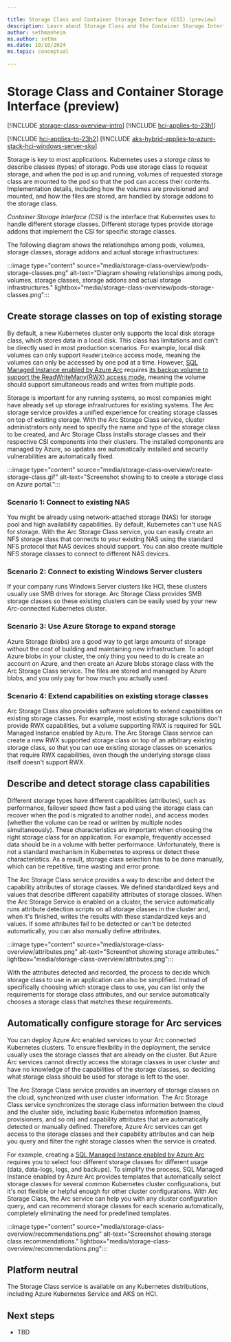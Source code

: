 ```yaml
---

title: Storage Class and Container Storage Interface (CSI) (preview)
description: Learn about Storage Class and the Container Storage Interface (CSI) in AKS enabled by Arc.
author: sethmanheim
ms.author: sethm
ms.date: 10/10/2024
ms.topic: conceptual

---
```


# Storage Class and Container Storage Interface (preview)

[!INCLUDE [storage-class-overview-intro](includes/storage-class-overview-intro.md)]
[!INCLUDE [hci-applies-to-23h1](includes/hci-applies-to-23h1.md)]

[!INCLUDE [hci-applies-to-23h2](includes/hci-applies-to-23h2.md)]
[!INCLUDE [aks-hybrid-applies-to-azure-stack-hci-windows-server-sku](includes/aks-hci-applies-to-skus/aks-hybrid-applies-to-azure-stack-hci-windows-server-sku.md)]

Storage is key to most applications. Kubernetes uses a *storage class* to describe classes (types) of storage. Pods use storage class to request storage, and when the pod is up and running, volumes of requested storage class are mounted to the pod so that the pod can access their contents. Implementation details, including how the volumes are provisioned and mounted, and how the files are stored, are handled by storage addons to the storage class.

*Container Storage Interface (CSI)* is the interface that Kubernetes uses to handle different storage classes. Different storage types provide storage addons that implement the CSI for specific storage classes.

The following diagram shows the relationships among pods, volumes, storage classes, storage addons and actual storage infrastructures:

:::image type="content" source="media/storage-class-overview/pods-storage-classes.png" alt-text="Diagram showing relationships among pods, volumes, storage classes, storage addons and actual storage infrastructures." lightbox="media/storage-class-overview/pods-storage-classes.png":::

## Create storage classes on top of existing storage

By default, a new Kubernetes cluster only supports the local disk storage class, which stores data in a local disk. This class has limitations and can't be directly used in most production scenarios. For example, local disk volumes can only support `ReadWriteOnce` access mode, meaning the volumes can only be accessed by one pod at a time. However, [SQL Managed Instance enabled by Azure Arc](/azure/azure-arc/data/managed-instance-overview) requires [its backup volume to support the ReadWriteMany(RWX) access mode](/azure/azure-arc/data/create-sql-managed-instance?tabs=directly-connected-mode#create-an-azure-arc-enabled-sql-managed-instance), meaning the volume should support simultaneous reads and writes from multiple pods.

Storage is important for any running systems, so most companies might have already set up storage infrastructures for existing systems. The Arc storage service provides a unified experience for creating storage classes on top of existing storage. With the Arc Storage Class service, cluster administrators only need to specify the name and type of the storage class to be created, and Arc Storage Class installs storage classes and their respective CSI components into their clusters. The installed components are managed by Azure, so updates are automatically installed and security vulnerabilities are automatically fixed.

:::image type="content" source="media/storage-class-overview/create-storage-class.gif" alt-text="Screenshot showing to to create a storage class on Azure portal.":::

### Scenario 1: Connect to existing NAS

You might be already using network-attached storage (NAS) for storage pool and high availability capabilities. By default, Kubernetes can't use NAS for storage. With the Arc Storage Class service, you can easily create an NFS storage class that connects to your existing NAS using the standard NFS protocol that NAS devices should support. You can also create multiple NFS storage classes to connect to different NAS devices.

### Scenario 2: Connect to existing Windows Server clusters

If your company runs Windows Server clusters like HCI, these clusters usually use SMB drives for storage. Arc Storage Class provides SMB storage classes so these existing clusters can be easily used by your new Arc-connected Kubernetes cluster.

### Scenario 3: Use Azure Storage to expand storage

Azure Storage (blobs) are a good way to get large amounts of storage without the cost of building and maintaining new infrastructure. To adopt Azure blobs in your cluster, the only thing you need to do is create an account on Azure, and then create an Azure blobs storage class with the Arc Storage Class service. The files are stored and managed by Azure blobs, and you only pay for how much you actually used.

### Scenario 4: Extend capabilities on existing storage classes

Arc Storage Class also provides software solutions to extend capabilities on existing storage classes. For example, most existing storage solutions don't provide RWX capabilities, but a volume supporting RWX is required for SQL Managed Instance enabled by Azure. The Arc Storage Class service can create a new RWX supported storage class on top of an arbitrary existing storage class, so that you can use existing storage classes on scenarios that require RWX capabilities, even though the underlying storage class itself doesn't support RWX.

## Describe and detect storage class capabilities

Different storage types have different capabilities (attributes), such as performance, failover speed (how fast a pod using the storage class can recover when the pod is migrated to another node), and access modes (whether the volume can be read or written by multiple nodes simultaneously). These characteristics are important when choosing the right storage class for an application. For example, frequently accessed data should be in a volume with better performance. Unfortunately, there is not a standard mechanism in Kubernetes to express or detect these characteristics. As a result, storage class selection has to be done manually, which can be repetitive, time wasting and error prone.

The Arc Storage Class service provides a way to describe and detect the capability attributes of storage classes. We defined standardized keys and values that describe different capability attributes of storage classes. When the Arc Storage Service is enabled on a cluster, the service automatically runs attribute detection scripts on all storage classes in the cluster and, when it's finished, writes the results with these standardized keys and values. If some attributes fail to be detected or can't be detected automatically, you can also manually define attributes.

:::image type="content" source="media/storage-class-overview/attributes.png" alt-text="Screenthot showing storage attributes." lightbox="media/storage-class-overview/attributes.png":::

With the attributes detected and recorded, the process to decide which storage class to use in an application can also be simplified. Instead of specifically choosing which storage class to use, you can list only the requirements for storage class attributes, and our service automatically chooses a storage class that matches these requirements.

## Automatically configure storage for Arc services

You can deploy Azure Arc enabled services to your Arc connected Kubernetes clusters. To ensure flexibility in the deployment, the service usually uses the storage classes that are already on the cluster. But Azure Arc services cannot directly access the storage classes in user cluster and have no knowledge of the capabilities of the storage classes, so deciding what storage class should be used for storage is left to the user.

The Arc Storage Class service provides an inventory of storage classes on the cloud, synchronized with user cluster information. The Arc Storage Class service synchronizes the storage class information between the cloud and the cluster side, including basic Kubernetes information (names, provisioners, and so on) and capability attributes that are automatically detected or manually defined. Therefore, Azure Arc services can get access to the storage classes and their capability attributes and can help you query and filter the right storage classes when the service is created.

For example, creating a [SQL Managed Instance enabled by Azure Arc](/azure/azure-arc/data/managed-instance-overview) requires you to select four different storage classes for different usage (data, data-logs, logs, and backups). To simplify the process, SQL Managed Instance enabled by Azure Arc provides templates that automatically select storage classes for several common Kubernetes cluster configurations, but it's not flexible or helpful enough for other cluster configurations. With Arc Storage Class, the Arc service can help you with any cluster configuration query, and can recommend storage classes for each scenario automatically, completely eliminating the need for predefined templates.

:::image type="content" source="media/storage-class-overview/recommendations.png" alt-text="Screenshot showing storage class recommendations." lightbox="media/storage-class-overview/recommendations.png":::

## Platform neutral

The Storage Class service is available on any Kubernetes distributions, including Azure Kubernetes Service and AKS on HCI.

## Next steps

- TBD
